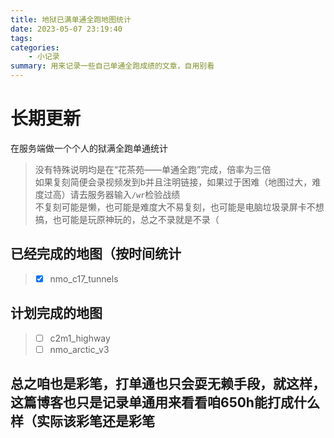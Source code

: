 ```yaml
---
title: 地狱已满单通全跑地图统计
date: 2023-05-07 23:19:40
tags:
categories:
    - 小记录
summary: 用来记录一些自己单通全跑成绩的文章，自用别看
---
```


# 长期更新
在服务端做一个个人的狱满全跑单通统计
>没有特殊说明均是在“花茶苑——单通全跑”完成，倍率为三倍   
如果复刻简便会录视频发到b并且注明链接，如果过于困难（地图过大，难度过高）请去服务器输入`/wr`检验战绩    
不复刻可能是懒，也可能是难度大不易复刻，也可能是电脑垃圾录屏卡不想搞，也可能是玩原神玩的，总之不录就是不录（    

<!--more-->

## 已经完成的地图（按时间统计   

>- [x] nmo_c17_tunnels  

## 计划完成的地图   

>- [ ] c2m1_highway
>- [ ] nmo_arctic_v3

## 总之咱也是彩笔，打单通也只会耍无赖手段，就这样，这篇博客也只是记录单通用来看看咱650h能打成什么样（实际该彩笔还是彩笔
